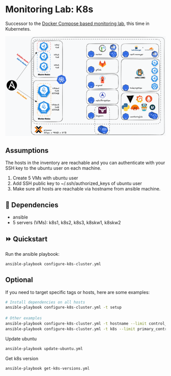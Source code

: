 # Monitoring Lab: K8s

Successor to the [Docker Compose based monitoring lab](https://github.com/hortonew/monitoring-lab), this time in Kubernetes.

![Monitoring Lab on k8s](images/k8s-lab.png)

## Assumptions

The hosts in the inventory are reachable and you can authenticate with your SSH key to the ubuntu user on each machine.

1. Create 5 VMs with ubuntu user
2. Add SSH public key to ~/.ssh/authorized_keys of ubuntu user
3. Make sure all hosts are reachable via hostname from ansible machine.

## 🤝 Dependencies

- ansible
- 5 servers (VMs): k8s1, k8s2, k8s3, k8skw1, k8skw2

## ⏩ Quickstart

Run the ansible playbook:

```sh
ansible-playbook configure-k8s-cluster.yml
```

## Optional

If you need to target specific tags or hosts, here are some examples:

```sh
# Install dependencies on all hosts
ansible-playbook configure-k8s-cluster.yml -t setup

# Other examples
ansible-playbook configure-k8s-cluster.yml -t hostname --limit control_nodes
ansible-playbook configure-k8s-cluster.yml -t k8s --limit primary_control_node,secondary_control_nodes
```

Update ubuntu

```sh
ansible-playbook update-ubuntu.yml
```

Get k8s version

```sh
ansible-playbook get-k8s-versions.yml
```
